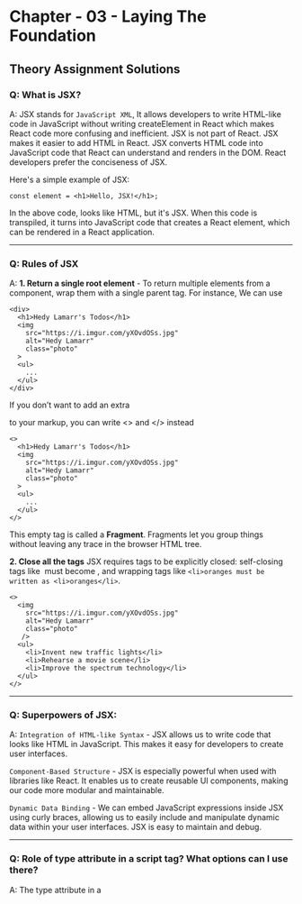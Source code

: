 # Chapter - 03 - Laying The Foundation

## Theory Assignment Solutions

### Q: What is JSX?
A: JSX stands for `JavaScript XML`, It allows developers to write HTML-like code in JavaScript without writing createElement in React which makes React code more confusing and inefficient. JSX is not part of React. JSX makes it easier to add HTML in React. JSX converts HTML code into JavaScript code that React can understand and renders in the DOM. React developers prefer the conciseness of JSX.
 
Here's a simple example of JSX:
```
const element = <h1>Hello, JSX!</h1>;
```

In the above code, looks like HTML, but it's JSX. When this code is transpiled, it turns into JavaScript code that creates a React element, which can be rendered in a React application.

---

### Q: Rules of JSX
A: **1. Return a single root element** - To return multiple elements from a component, wrap them with a single parent tag.
For instance, We can use <div>
```
<div>
  <h1>Hedy Lamarr's Todos</h1>
  <img 
    src="https://i.imgur.com/yXOvdOSs.jpg" 
    alt="Hedy Lamarr" 
    class="photo"
  >
  <ul>
    ...
  </ul>
</div>
```
If you don’t want to add an extra <div> to your markup, you can write <> and </> instead
```
<>
  <h1>Hedy Lamarr's Todos</h1>
  <img 
    src="https://i.imgur.com/yXOvdOSs.jpg" 
    alt="Hedy Lamarr" 
    class="photo"
  >
  <ul>
    ...
  </ul>
</>
```
This empty tag is called a **Fragment**. Fragments let you group things without leaving any trace in the browser HTML tree.

**2. Close all the tags**
JSX requires tags to be explicitly closed: self-closing tags like <img> must become <img />, and wrapping tags like `<li>oranges must be written as <li>oranges</li>`.

```
<>
  <img 
    src="https://i.imgur.com/yXOvdOSs.jpg" 
    alt="Hedy Lamarr" 
    class="photo"
   />
  <ul>
    <li>Invent new traffic lights</li>
    <li>Rehearse a movie scene</li>
    <li>Improve the spectrum technology</li>
  </ul>
</>
```
---
### Q: Superpowers of JSX:
A: `Integration of HTML-like Syntax` - JSX allows us to write code that looks like HTML in JavaScript. This makes it easy for developers to create user interfaces.

`Component-Based Structure` - JSX is especially powerful when used with libraries like React. It enables us to create reusable UI components, making our code more modular and maintainable.

`Dynamic Data Binding` - We can embed JavaScript expressions inside JSX using curly braces, allowing us to easily include and manipulate dynamic data within your user interfaces. JSX is easy to maintain and debug.

---

### Q: Role of type attribute in a script tag? What options can I use there?
A: The type attribute in a <script> tag is used to specify the media type of the script content. It tells the browser how to interpret the script. There are a few different values you can use with the type attribute:

`Omitted or Empty String`: If the type attribute is omitted or set to an empty string (type=""), the browser will assume the default JavaScript type, which is **text/javascript**. This is the most commonly used type for JavaScript, and it's supported by all modern browsers.

**Example:**
```
<script>
    // JavaScript code here
</script>
```

`text/javascript (Deprecated)`: While it used to be the default and widely used, specifying type="text/javascript" is no longer necessary in modern web development. Browsers assume the script is JavaScript by default. You can still use it for compatibility reasons, but it's not required.

**Example:**
```
<script type="text/javascript">
    // JavaScript code here
</script>
```

`module`: When we specify type="module", the script is treated as an ECMAScript module. This value tells the browser that the script is a module that can import or export other files or modules inside it.
**Example**:
```
<script type="module">
    // JavaScript module code here
</script>
```

`text/babel`: This value indicates that the script is a babel type and requires the Babel JavaScript compiler to transpile JSX code.
`text/typescript`: The script is written in TypeScript.

---

### Q: `{TitleComponent}` vs `{<TitleComponent/>}` vs `{<TitleComponent></TitleComponent>}` in `JSX`
A: `{TitleComponent}` - This expression is used when we want to embed a component as a javascript expression or a variable.
**Example:**
```
const TitleComponent = <h1>Hello, JSX!</h1>;

const App = () => {
    return (
        <div>
            {TitleComponent}
        </div>
    );
};
```

`{<TitleComponent/>}` - This expression creates and renders an instance of the **TitleComponent** component.
It's the most common way to use a component in JSX when we want to render the component as part of your UI. Most commonly, you will use {<TitleComponent/>} to create and render a component.

**Example**
```
const TitleComponent = () => <h1>Hello, JSX!</h1>;

const App = () => {
    return (
        <div>
            <TitleComponent />
        </div>
    );
};
```

`{<TitleComponent></TitleComponent>}` - This is essentially the same as `{<TitleComponent/>}` in most cases. Both create and render an instance of the **TitleComponent** component. The explicit use of opening and closing tags might be used in situations where we want to include child elements within the TitleComponent.
**Example:**
```
<TitleComponent>
    <Header />
    <MainContainer/>
    <SecondContainer/>
</TitleComponent>
```